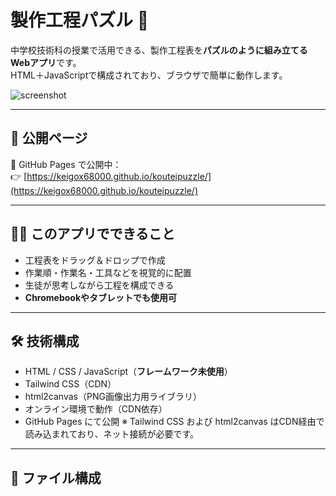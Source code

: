 # 製作工程パズル 🧩

中学校技術科の授業で活用できる、製作工程表を**パズルのように組み立てるWebアプリ**です。  
HTML＋JavaScriptで構成されており、ブラウザで簡単に動作します。

![screenshot](docs/screenshot.png) <!-- 任意でスクショがあればここに置けます -->

---

## 🔗 公開ページ

📌 GitHub Pages で公開中：  
👉 [https://keigox68000.github.io/kouteipuzzle/](https://keigox68000.github.io/kouteipuzzle/)

---

## 🧑‍🏫 このアプリでできること

- 工程表をドラッグ＆ドロップで作成
- 作業順・作業名・工具などを視覚的に配置
- 生徒が思考しながら工程を構成できる
- **Chromebookやタブレットでも使用可**

---

## 🛠️ 技術構成

- HTML / CSS / JavaScript（**フレームワーク未使用**）
- Tailwind CSS（CDN）
- html2canvas（PNG画像出力用ライブラリ）
- オンライン環境で動作（CDN依存）
- GitHub Pages にて公開
※ Tailwind CSS および html2canvas はCDN経由で読み込まれており、ネット接続が必要です。

---

## 📁 ファイル構成

